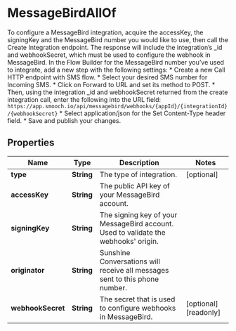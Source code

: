 

# MessageBirdAllOf

To configure a MessageBird integration, acquire the accessKey, the signingKey and the MessageBird number you would like to use, then call the Create Integration endpoint. The response will include the integration’s _id and webhookSecret, which must be used to configure the webhook in MessageBird. In the Flow Builder for the MessageBird number you’ve used to integrate, add a new step with the following settings: * Create a new Call HTTP endpoint with SMS flow. * Select your desired SMS number for Incoming SMS. * Click on Forward to URL and set its method to POST. * Then, using the integration _id and webhookSecret returned from the create integration call, enter the following into the URL field:  `https://app.smooch.io/api/messagebird/webhooks/{appId}/{integrationId}/{webhookSecret}` * Select application/json for the Set Content-Type header field. * Save and publish your changes. 
## Properties

Name | Type | Description | Notes
------------ | ------------- | ------------- | -------------
**type** | **String** | The type of integration. |  [optional]
**accessKey** | **String** | The public API key of your MessageBird account. | 
**signingKey** | **String** | The signing key of your MessageBird account. Used to validate the webhooks&#39; origin. | 
**originator** | **String** | Sunshine Conversations will receive all messages sent to this phone number. | 
**webhookSecret** | **String** | The secret that is used to configure webhooks in MessageBird. |  [optional] [readonly]



